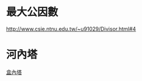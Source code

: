 # 最大公因數
http://www.csie.ntnu.edu.tw/~u91029/Divisor.html#4

# 河內塔

[盒內塔](https://openhome.cc/Gossip/AlgorithmGossip/HanoiTower.htm#Python)
